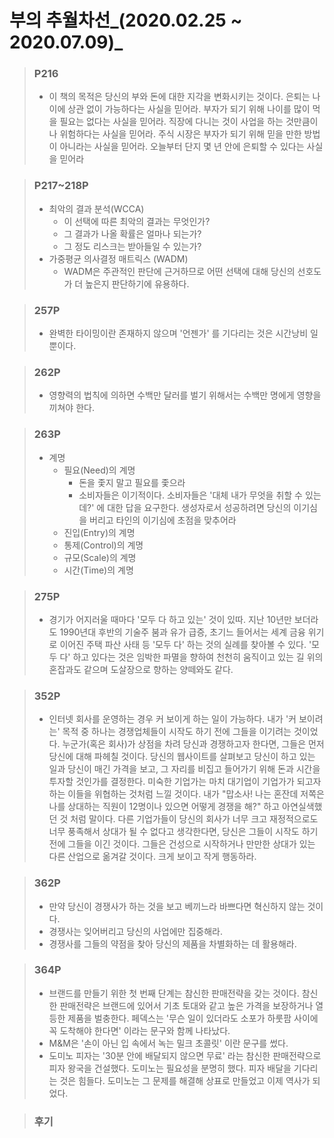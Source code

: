 # 부의 추월차선_(2020.02.25 ~ 2020.07.09)_
> ### P216
>-  이 책의 목적은 당신의 부와 돈에 대한 지각을 변화시키는 것이다. 은퇴는 나이에 상관 없이 가능하다는 사실을 믿어라.
>부자가 되기 위해 나이를 많이 먹을 필요는 없다는 사실을 믿어라. 직장에 다니는 것이 사업을 하는 것만큼이나 위험하다는 사실을 믿어라.
>주식 시장은 부자가 되기 위해 믿을 만한 방법이 아니라는 사실을 믿어라. 오늘부터 단지 몇 년 안에 은퇴할 수 있다는 사실을 믿어라

> ### P217~218P
> - 최악의 결과 분석(WCCA)
>     - 이 선택에 따른 최악의 결과는 무엇인가?
>     - 그 결과가 나올 확률은 얼마나 되는가?
>     - 그 정도 리스크는 받아들일 수 있는가?
> - 가중평균 의사결정 매트릭스 (WADM)
>   - WADM은 주관적인 판단에 근거하므로 어떤 선택에 대해 당신의 선호도가 더 높은지 판단하기에 유용하다.


> ### 257P
> - 완벽한 타이밍이란 존재하지 않으며 '언젠가' 를 기다리는 것은 시간낭비 일 뿐이다.

> ### 262P
> - 영향력의 법칙에 의하면 수백만 달러를 벌기 위해서는 수백만 명에게 영향을 끼쳐야 한다.

> ### 263P
> - 계명
>   - 필요(Need)의 계명
>     - 돈을 좇지 말고 필요를 좇으라
>     - 소비자들은 이기적이다. 소비자들은 '대체 내가 무엇을 취할 수 있는데?' 에 대한 답을 요구한다.
>       생성자로서 성공하려면 당신의 이기심을 버리고 타인의 이기심에 초점을 맞추어라
>   - 진입(Entry)의 계명
>   - 통제(Control)의 계명
>   - 규모(Scale)의 계명
>   - 시간(Time)의 계명

> ### 275P
> - 경기가 어지러울 때마다 '모두 다 하고 있는' 것이 있따. 지난 10년만 보더라도 1990년대 후반의 기술주 붐과 유가 급증, 초기느 들어서는 세계 금융 위기로 이어진 주택 파산 사태 등
> '모두 다' 하는 것의 실례를 찾아볼 수 있다. '모두 다' 하고 있다는 것은 임박한 파멸을 향하여 천천히 움직이고 있는 길 위의 혼잡과도 같으며 도살장으로 향하는 양떼와도 같다.

> ### 352P
> - 인터넷 회사를 운영하는 경우 커 보이게 하는 일이 가능하다. 내가 '커 보이려는' 목적 중 하나는 경쟁업체들이 시작도 하기 전에 그들을 이기려는 것이었다.
> 누군가(혹은 회사)가 상점을 차려 당신과 경쟁하고자 한다면, 그들은 먼저 당신에 대해 파헤칠 것이다. 당신의 웹사이트를 살펴보고 당신이 하고 있는 일과
> 당신이 매긴 가격을 보고, 그 자리를 비집고 들어가기 위해 돈과 시간을 투자할 것인가를 결정한다. 미숙한 기업가는 마치 대기업이 기업가가 되고자 하는 이들을
> 위협하는 것처럼 느낄 것이다. 내가 "맙소사! 나는 혼잔데 저쪽은 나를 상대하는 직원이 12명이나 있으면 어떻게 경쟁을 해?" 하고 아연실색했던 것 처럼 말이다.
> 다른 기업가들이 당신의 회사가 너무 크고 재정적으로도 너무 풍족해서 상대가 될 수 없다고 생각한다면, 당신은 그들이 시작도 하기 전에 그들을 이긴 것이다.
> 그들은 건성으로 시작하거나 만만한 상대가 있는 다른 산업으로 옮겨갈 것이다. 크게 보이고 작게 행동하라.

> ### 362P
> - 만약 당신이 경쟁사가 하는 것을 보고 베끼느라 바쁘다면 혁신하지 않는 것이다.
> - 경쟁사는 잊어버리고 당신의 사업에만 집중해라.
> - 경쟁사를 그들의 약점을 찾아 당신의 제품을 차별화하는 데 활용해라.

> ### 364P
> - 브랜드를 만들기 위한 첫 번째 단계는 참신한 판매전략을 갖는 것이다. 참신한 판매전략은 브랜드에 있어서 기초 토대와 같고 높은 가격을 보장하거나
> 열등한 제품을 벌충한다. 페덱스는 '무슨 일이 있더라도 소포가 하룻팜 사이에 꼭 도착해야 한다면' 이라는 문구와 함께 나타났다.
> - M&M은 '손이 아닌 입 속에서 녹는 밀크 초콜릿' 이란 문구를 썼다.
> - 도미노 피자는 '30분 안에 배달되지 않으면 무료' 라는 참신한 판매전략으로 피자 왕국을 건설했다. 도미노는 필요성을 분명히 했다. 피자 배달을 기다리는 것은 힘들다.
> 도미노는 그 문제를 해결해 상표로 만들었고 이제 역사가 되었다.

> ### 

> ### 후기